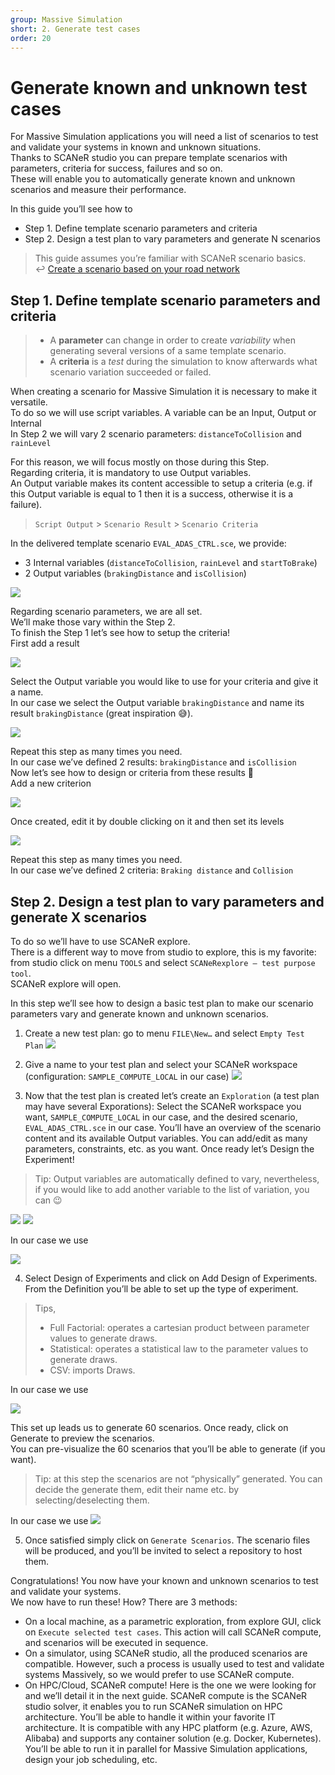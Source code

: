 ```yaml
---
group: Massive Simulation
short: 2. Generate test cases
order: 20
---
```


# Generate known and unknown test cases

For Massive Simulation applications you will need a list of scenarios to test and validate your systems in known and unknown situations.  
Thanks to SCANeR studio you can prepare template scenarios with parameters, criteria for success, failures and so on.  
These will enable you to automatically generate known and unknown scenarios and measure their performance.  

In this guide you’ll see how to
- Step 1.	Define template scenario parameters and criteria
- Step 2.	Design a test plan to vary parameters and generate N scenarios

> This guide assumes you’re familiar with SCANeR scenario basics.  
>  :leftwards_arrow_with_hook: [Create a scenario based on your road network](../HT_Create_your_first_test_case/HT_Create_your_first_test_case.md)

## Step 1. Define template scenario parameters and criteria

> * A **parameter** can change in order to create *variability* when generating several versions of a same template scenario.
> * A **criteria** is a *test* during the simulation to know afterwards what scenario variation succeeded or failed.

When creating a scenario for Massive Simulation it is necessary to make it versatile.  
To do so we will use script variables. A variable can be an Input, Output or Internal  
In Step 2 we will vary 2 scenario parameters: `distanceToCollision` and `rainLevel` 

For this reason, we will focus mostly on those during this Step.  
Regarding criteria, it is mandatory to use Output variables.  
An Output variable makes its content accessible to setup a criteria (e.g. if this Output variable is equal to 1 then it is a success, otherwise it is a failure).
> `Script Output` > `Scenario Result` > `Scenario Criteria`

In the delivered template scenario `EVAL_ADAS_CTRL.sce`, we provide:
* 3 Internal variables (`distanceToCollision`, `rainLevel` and `startToBrake`)
* 2 Output variables (`brakingDistance` and `isCollision`)

![](./assets/Variables.png)

Regarding scenario parameters, we are all set.  
We’ll make those vary within the Step 2.  
To finish the Step 1 let’s see how to setup the criteria!  
First add a result  

![](./assets/AddResults.png)

Select the Output variable you would like to use for your criteria and give it a name.  
In our case we select the Output variable `brakingDistance` and name its result `brakingDistance` (great inspiration 😅).

![](./assets/LinkEdition.png)

Repeat this step as many times you need.  
In our case we’ve defined 2 results: `brakingDistance` and `isCollision`  
Now let’s see how to design or criteria from these results 🤔  
Add a new criterion  

![](./assets/AddCriterion.png)

Once created, edit it by double clicking on it and then set its levels  

![](./assets/EditCriterion.png)

Repeat this step as many times you need.  
In our case we’ve defined 2 criteria: `Braking distance` and `Collision`  

## Step 2. Design a test plan to vary parameters and generate X scenarios

To do so we’ll have to use SCANeR explore.  
There is a different way to move from studio to explore, this is my favorite: from studio click on menu `TOOLS` and select `SCANeRexplore – test purpose tool`.  
SCANeR explore will open. 

In this step we’ll see how to design a basic test plan to make our scenario parameters vary and generate known and unknown scenarios.  

1. Create a new test plan: go to menu `FILE\New…` and select `Empty Test Plan`
![](./assets/NewTesPlan.png)

2. Give a name to your test plan and select your SCANeR workspace (configuration: `SAMPLE_COMPUTE_LOCAL` in our case)
![](./assets/NewTesPlan2.png)

3. Now that the test plan is created let’s create an `Exploration` (a test plan may have several Exporations): Select the SCANeR workspace you want, `SAMPLE_COMPUTE_LOCAL` in our case, and the desired scenario, `EVAL_ADAS_CTRL.sce` in our case. You’ll have an overview of the scenario content and its available Output variables. You can add/edit as many parameters, constraints, etc. as you want. Once ready let’s Design the Experiment!

> Tip: Output variables are automatically defined to vary, nevertheless, if you would like to add another variable to the list of variation, you can 😉

![](./assets/ScenarioSelection.png)
![](./assets/NewExploration.png)

In our case we use

![](./assets/Parameters.png)

4. Select Design of Experiments and click on Add Design of Experiments. From the Definition you’ll be able to set up the type of experiment.

> Tips,
> * Full Factorial: operates a cartesian product between parameter values to generate draws.
> * Statistical: operates a statistical law to the parameter values to generate draws.
> * CSV: imports Draws.

In our case we use

![](./assets/DoE.png)

This set up leads us to generate 60 scenarios. 
Once ready, click on Generate to preview the scenarios.  
You can pre-visualize the 60 scenarios that you’ll be able to generate (if you want).  

> Tip: at this step the scenarios are not “physically” generated. You can decide the generate them, edit their name etc. by selecting/deselecting them.

In our case we use
![](./assets/DoE2.png)

5. Once satisfied simply click on `Generate Scenarios`. The scenario files will be produced,  and you’ll be invited to select a repository to host them.

Congratulations! You now have your known and unknown scenarios to test and validate your systems.  
We now have to run these! How? There are 3 methods:
* On a local machine, as a parametric exploration, from explore GUI, click on `Execute selected test cases`. This action will call SCANeR compute, and scenarios will be executed in sequence.
* On a simulator, using SCANeR studio, all the produced scenarios are compatible. However, such a process is usually used to test and validate systems Massively, so we would prefer to use SCANeR compute.
* On HPC/Cloud, SCANeR compute! Here is the one we were looking for and we’ll detail it in the next guide. SCANeR compute is the SCANeR studio solver, it enables you to run SCANeR simulation on HPC architecture. You’ll be able to handle it within your favorite IT architecture. It is compatible with any HPC platform (e.g. Azure, AWS, Alibaba) and supports any container solution (e.g. Docker, Kubernetes). You’ll be able to run it in parallel for Massive Simulation applications, design your job scheduling, etc.


